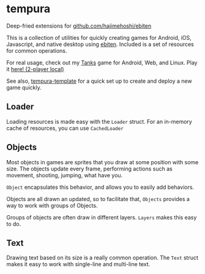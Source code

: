 tempura
=======

Deep-fried extensions for [github.com/hajimehoshi/ebiten](https://github.com/hajimehoshi/ebiten)

This is a collection of utilities for quickly creating games for Android, iOS, Javascript, and native desktop using 
[ebiten](https://github.com/hajimehoshi/ebiten). Included is a set of resources for common operations.

For real usage, check out my [Tanks](https://github.com/explodes/tanks) game for Android, Web, and Linux.
Play it [here! (2-player local)](https://explod.io/hosted/tanks.html)

See also, [tempura-template](https://github.com/explodes/tempura-template) for a quick set up to create and 
deploy a new game quickly.

Loader
------
Loading resources is made easy with the `Loader` struct. For an in-memory cache of 
resources, you can use `CachedLoader`


Objects
-------
Most objects in games are sprites that you draw at some position with some size. The objects update every frame, 
performing actions such as movement, shooting, jumping, what have you.

`Object` encapsulates this behavior, and allows you to easily add behaviors.


Objects are all drawn an updated, so to facilitate that, `Objects` provides a way to work with groups of Objects.

Groups of objects are often draw in different layers. `Layers` makes this easy to do.


Text
----

Drawing text based on its size is a really common operation. The `Text` struct makes it easy to work with single-line
and multi-line text.
